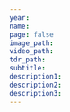 ```yaml
---
year:
name:
page: false
image_path:
video_path:
tdr_path:
subtitle:
description1:
description2:
description3:
---
```

